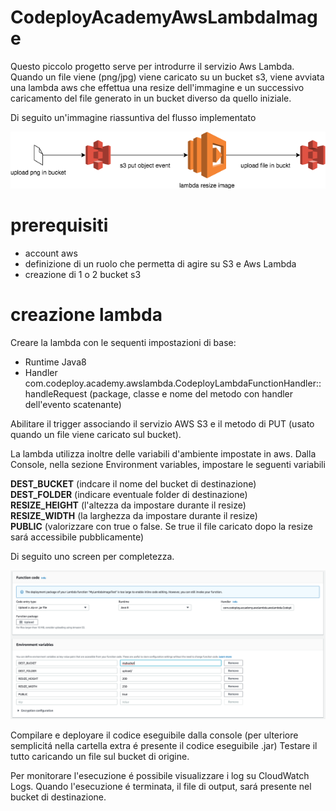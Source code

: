# CodeployAcademyAwsLambdaImage
Questo piccolo progetto serve per introdurre il servizio Aws Lambda.
Quando un file viene (png/jpg) viene caricato su un bucket s3, viene avviata una lambda aws che effettua una resize dell'immagine e un successivo caricamento del file generato in un bucket diverso da quello iniziale.

Di seguito un'immagine riassuntiva del flusso implementato

<p align="center">
  <img src="https://github.com/AndreaCiacciaCodeploy/CodeployAcademyAwsLambdaImage/blob/develop/extra/codeployawslambdaimage.png?raw=true">
</p>

# prerequisiti
- account aws
- definizione di un ruolo che permetta di agire su S3 e Aws Lambda
- creazione di 1 o 2 bucket s3

# creazione lambda 
Creare la lambda con le sequenti impostazioni di base:

- Runtime Java8 
- Handler com.codeploy.academy.awslambda.CodeployLambdaFunctionHandler::handleRequest (package, classe e nome del metodo con handler dell'evento scatenante)

Abilitare il trigger associando il servizio AWS S3 e il metodo di PUT (usato quando un file viene caricato sul bucket).

La lambda utilizza inoltre delle variabili d'ambiente impostate in aws.
Dalla Console, nella sezione Environment variables, impostare le seguenti variabili

**DEST_BUCKET** (indcare il nome del bucket di destinazione)<br/>
**DEST_FOLDER** (indicare eventuale folder di destinazione)<br/>
**RESIZE_HEIGHT** (l'altezza da impostare durante il resize)<br/>
**RESIZE_WIDTH** (la larghezza da impostare durante il resize)<br/>
**PUBLIC** (valorizzare con true o false. Se true il file caricato dopo la resize sará accessibile pubblicamente)<br/>

Di seguito uno screen per completezza.

<p align="center">
  <img src="https://github.com/AndreaCiacciaCodeploy/CodeployAcademyAwsLambdaImage/blob/develop/extra/lambda.png?raw=true">
</p>

Compilare e deployare il codice eseguibile dalla console (per ulteriore semplicitá nella cartella extra é presente il codice eseguibile .jar)
Testare il tutto caricando un file sul bucket di origine.

Per monitorare l'esecuzione é possibile visualizzare i log su CloudWatch Logs.
Quando l'esecuzione é terminata, il file di output, sará presente nel bucket di destinazione.
